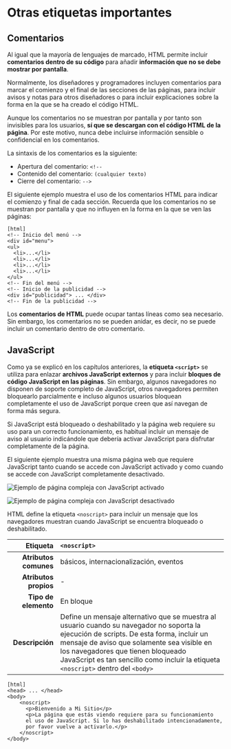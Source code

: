 # Otras etiquetas importantes

## Comentarios

Al igual que la mayoría de lenguajes de marcado, HTML permite incluir **comentarios dentro de su código** para añadir **información que no se debe mostrar por pantalla**.

Normalmente, los diseñadores y programadores incluyen comentarios para marcar el comienzo y el final de las secciones de las páginas, para incluir avisos y notas para otros diseñadores o para incluir explicaciones sobre la forma en la que se ha creado el código HTML.

Aunque los comentarios no se muestran por pantalla y por tanto son invisibles para los usuarios, **sí que se descargan con el código HTML de la página**. Por este motivo, nunca debe incluirse información sensible o confidencial en los comentarios.

La sintaxis de los comentarios es la siguiente:

- Apertura del comentario: `<!--`
- Contenido del comentario: `(cualquier texto)`
- Cierre del comentario: `-->`

El siguiente ejemplo muestra el uso de los comentarios HTML para indicar el comienzo y final de cada sección. Recuerda que los comentarios no se muestran por pantalla y que no influyen en la forma en la que se ven las páginas:

    [html]
    <!-- Inicio del menú -->
    <div id="menu">
    <ul>
      <li>...</li>
      <li>...</li>
      <li>...</li>
      <li>...</li>
    </ul>
    <!-- Fin del menú -->
    <!-- Inicio de la publicidad -->
    <div id="publicidad"> ... </div>
    <!-- Fin de la publicidad -->

Los **comentarios de HTML** puede ocupar tantas líneas como sea necesario. Sin embargo, los comentarios no se pueden anidar, es decir, no se puede incluir un comentario dentro de otro comentario.

## JavaScript

Como ya se explicó en los capítulos anteriores, la __etiqueta `<script>`__ se utiliza para enlazar **archivos JavaScript externos** y para incluir **bloques de código JavaScript en las páginas**. Sin embargo, algunos navegadores no disponen de soporte completo de JavaScript, otros navegadores permiten bloquearlo parcialmente e incluso algunos usuarios bloquean completamente el uso de JavaScript porque creen que así navegan de forma más segura.

Si JavaScript está bloqueado o deshabilitado y la página web requiere su uso para un correcto funcionamiento, es habitual incluir un mensaje de aviso al usuario indicándole que debería activar JavaScript para disfrutar completamente de la página.

El siguiente ejemplo muestra una misma página web que requiere JavaScript tanto cuando se accede con JavaScript activado y como cuando se accede con JavaScript completamente desactivado.

![Ejemplo de página compleja con JavaScript activado](imagenes/cap12/javascript.png)

![Ejemplo de página compleja con JavaScript desactivado](imagenes/cap12/nojavascript.png)

HTML define la etiqueta `<noscript>` para incluir un mensaje que los navegadores muestran cuando JavaScript se encuentra bloqueado o deshabilitado.

| Etiqueta              | `<noscript>`    |
| --------------------: | :------------- |
| **Atributos comunes** | básicos, internacionalización, eventos |
| **Atributos propios** | - |
| **Tipo de elemento**  | En bloque |
| **Descripción**       | Define un mensaje alternativo que se muestra al usuario cuando su navegador no soporta la ejecución de scripts. De esta forma, incluir un mensaje de aviso que solamente sea visible en los navegadores que tienen bloqueado JavaScript es tan sencillo como incluir la etiqueta `<noscript>` dentro del `<body>` |

    [html]
    <head> ... </head>
    <body>
        <noscript>
          <p>Bienvenido a Mi Sitio</p>
          <p>La página que estás viendo requiere para su funcionamiento
          el uso de JavaScript. Si lo has deshabilitado intencionadamente,
          por favor vuelve a activarlo.</p>
        </noscript>
    </body>